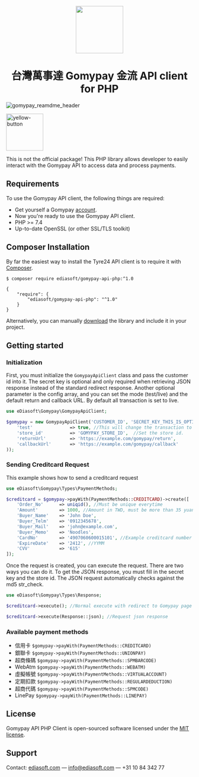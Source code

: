 <p align="center">
  <img src="https://user-images.githubusercontent.com/7081446/223246488-77debf08-5f0b-47da-b15b-a51b6038352f.png" width="128" height="128"/>
</p>
<p align="center"></p>
<h1 align="center">台灣萬事達 Gomypay 金流 API client for PHP</h1>

![gomypay_reamdme_header](https://user-images.githubusercontent.com/7081446/227977994-5f19a7f1-f41a-41ca-b16e-e163acd26e0e.png)

<a href="https://www.buymeacoffee.com/shuch3n" target="_blank">
    <img width="100" alt="yellow-button" src="https://user-images.githubusercontent.com/7081446/223840887-a22159f2-4830-44d5-ad68-98eaea370e66.png">
</a>

<p>
    This is not the official package! This PHP library allows developer to easily interact with the Gomypay API to access data and process payments. 
</p>

## Requirements ##
To use the Gomypay API client, the following things are required:

+ Get yourself a Gomypay [account](https://n.gomypay.asia/MRegister.aspx).
+ Now you're ready to use the Gomypay API client.
+ PHP >= 7.4
+ Up-to-date OpenSSL (or other SSL/TLS toolkit)

## Composer Installation ##
By far the easiest way to install the Tyre24 API client is to require it with [Composer](http://getcomposer.org/doc/00-intro.md).

    $ composer require ediasoft/gomypay-api-php:^1.0

    {
        "require": {
            "ediasoft/gomypay-api-php": "^1.0"
        }
    }

Alternatively, you can manually [download](https://github.com/eDiasoft/gomypay-api-php/packages) the library and include it in your project.

## Getting started ##

### Initialization ###

First, you must initialize the `GomypayApiClient` class and pass the customer id into it. The secret key is optional and only required when retrieving JSON response instead of the standard redirect response. Another optional parameter is the config array, and you can set the mode (test/live) and the default return and callback URL. By default all transaction is set to live.

```php
use eDiasoft\Gomypay\GomypayApiClient;

$gomypay = new GomypayApiClient('CUSTOMER_ID', 'SECRET_KEY_THIS_IS_OPTIONAL', array(
    'test'              => true, //This will change the transaction to test.
    'store_id'          => 'GOMYPAY_STORE_ID',  //Set the store id.
    'returnUrl'         => 'https://example.com/gomypay/return',
    'callbackUrl'       => 'https://example.com/gomypay/callback'
));
```

### Sending Creditcard Request ###

This example shows how to send a creditcard request

```php
use eDiasoft\Gomypay\Types\PaymentMethods;

$creditcard = $gomypay->payWith(PaymentMethods::CREDITCARD)->create([
    'Order_No'      => uniqid(), //Must be unique everytime
    'Amount'        => 1000, //Amount in TWD, must be more than 35 yuan
    'Buyer_Name'    => 'John Doe',
    'Buyer_Telm'    => '0912345678',
    'Buyer_Mail'    => 'john@example.com',
    'Buyer_Memo'    => 'Noodles',
    'CardNo'        => '4907060600015101', //Example creditcard number that results in success
    'ExpireDate'    => '2412', //YYMM
    'CVV'           => '615'
]);
```

Once the request is created, you can execute the request. There are two ways you can do it. To get the JSON response, you must fill in the secret key and the store id. The JSON request automatically checks against the md5 str_check.
```php
use eDiasoft\Gomypay\Types\Response;

$creditcard->execute(); //Normal execute with redirect to Gomypay page

$creditcard->execute(Response::json); //Request json response
```
### Available payment methods ###

+ 信用卡 `$gomypay->payWith(PaymentMethods::CREDITCARD)`
+ 銀聯卡 `$gomypay->payWith(PaymentMethods::UNIONPAY)`
+ 超商條碼 `$gomypay->payWith(PaymentMethods::SPMBARCODE)`
+ WebAtm `$gomypay->payWith(PaymentMethods::WEBATM)`
+ 虛擬帳號 `$gomypay->payWith(PaymentMethods::VIRTUALACCOUNT)`
+ 定期扣款 `$gomypay->payWith(PaymentMethods::REGULARDEDUCTION)`
+ 超商代碼 `$gomypay->payWith(PaymentMethods::SPMCODE)`
+ LinePay `$gomypay->payWith(PaymentMethods::LINEPAY)`

## License
Gomypay API PHP Client is open-sourced software licensed under the [MIT license](https://opensource.org/licenses/MIT).

## Support ##
Contact: [ediasoft.com](ediasoft.com) — info@ediasoft.com — +31 10 84 342 77